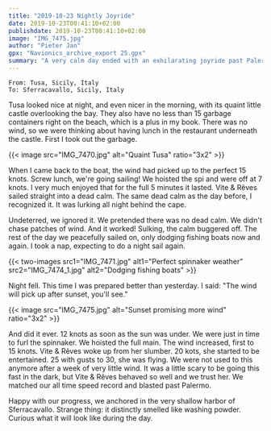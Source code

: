 ```yaml
---
title: "2019-10-23 Nightly Joyride"
date: 2019-10-23T00:41:10+02:00
publishdate: 2019-10-23T00:41:10+02:00
image: "IMG_7475.jpg"
author: "Pieter Jan"
gpx: "Navionics_archive_export 25.gpx"
summary: "A very calm day ended with an exhilarating joyride past Palermo."
---
```


`From: Tusa, Sicily, Italy`<br/>
`To: Sferracavallo, Sicily, Italy`

Tusa looked nice at night, and even nicer in the morning, with its quaint little castle overlooking the bay. They also have no less than 15 garbage containers right on the beach, which is a plus in my book. There was no wind, so we were thinking about having lunch in the restaurant underneath the castle. First I took out the garbage.

{{< image src="IMG_7470.jpg" alt="Quaint Tusa" ratio="3x2" >}}

When I came back to the boat, the wind had picked up to the perfect 15 knots. Screw lunch, we're going sailing! We hoisted the spi and were off at 7 knots. I very much enjoyed that for the full 5 minutes it lasted. Vite & Rêves sailed straight into a dead calm. The same dead calm as the day before, I recognized it. It was lurking all night behind the cape.

Undeterred, we ignored it. We pretended there was no dead calm. We didn't chase patches of wind. And it worked! Sulking, the calm buggered off. The rest of the day we peacefully sailed on, only dodging fishing boats now and again. I took a nap, expecting to do a night sail again.

{{< two-images src1="IMG_7471.jpg" alt1="Perfect spinnaker weather" src2="IMG_7474_1.jpg" alt2="Dodging fishing boats" >}}

Night fell. This time I was prepared better than yesterday. I said: "The wind will pick up after sunset, you'll see."

{{< image src="IMG_7475.jpg" alt="Sunset promising more wind" ratio="3x2" >}}

And did it ever. 12 knots as soon as the sun was under. We were just in time to furl the spinnaker. We hoisted the full main. The wind increased, first to 15 knots. Vite & Rêves woke up from her slumber. 20 kots, she started to be entertained. 25 with gusts to 30, she was flying. We were not used to this anymore after a week of very little wind. It was a little scary to be going this fast in the dark, but Vite & Rêves behaved so well and we trust her. We matched our all time speed record and blasted past Palermo.

Happy with our progress, we anchored in the very shallow harbor of Sferracavallo. Strange thing: it distinctly smelled like washing powder. Curious what it will look like during the day.
